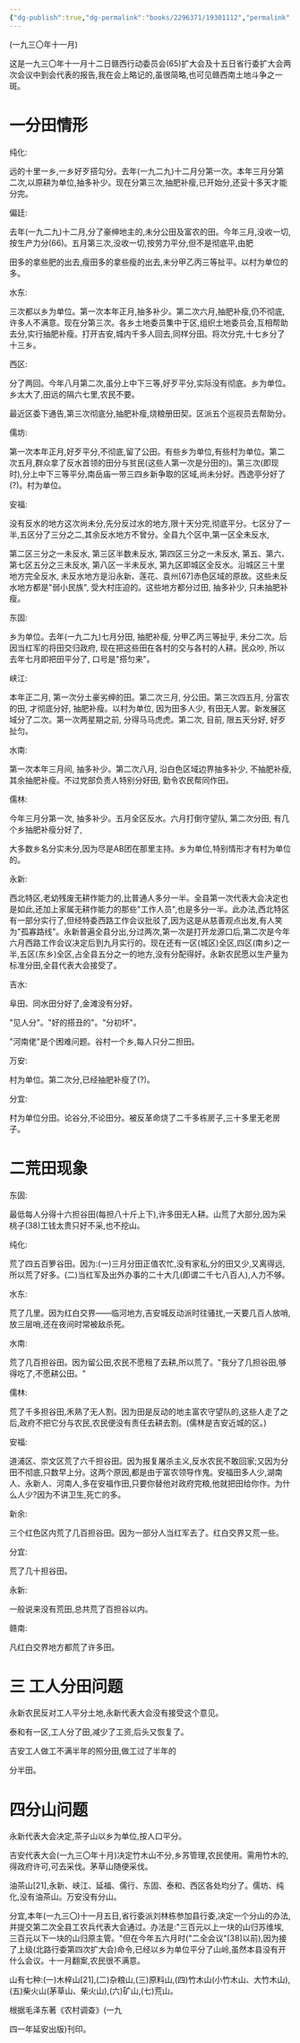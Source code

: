 ```yaml
---
{"dg-publish":true,"dg-permalink":"books/2296371/19301112","permalink":"/books/2296371/19301112/","metatags":{"description":"本文集是在一九四一年延安出版的《农村调查》一书的基础上增订而成的。这次增补了《反对本本主义》、《总政治部关于调查人口和土地状况的通知》、《关于农村调查》、《中国佃农生活举例》、《寻乌调查》五篇著作。收入本文集的著作分为两部分，一部分是论述调查研究的文章，一部分是调查报告和土地法。","og:site_name":"DavonOs","og:title":"毛泽东农村调查文集","og:type":"book","og:url":"https://zuji.eu.org/books/2296371/19301112","og:image":"https://pic.cyol.com/img/20230328/img_9601a3490e41a8eb1c1a2908ec3056e6c602.png","og:image:width":"50","og:image:alt":"bookcover"},"dgShowInlineTitle":true,"created":"2025-08-09 18:08","updated":"2025-08-22 19:24"}
---
```



(一九三〇年十一月)

这是一九三〇年十一月十二日赣西行动委员会(65)扩大会及十五日省行委扩大会两次会议中到会代表的报告,我在会上略记的,虽很简略,也可见赣西南土地斗争之一斑。

# 一分田情形

纯化:

远的十里一乡,一乡好歹搭勾分。去年(一九二九)十二月分第一次。本年三月分第二次,以原耕为单位,抽多补少。现在分第三次,抽肥补瘦,已开始分,还妥十多天才能分完。

偏廷:

去年(一九二九)十二月,分了豪绅地主的,未分公田及富农的田。今年三月,没收一切,按生产力分(66)。五月第三次,没收一切,按劳力平分,但不是彻底平,由肥

田多的拿些肥的出去,瘦田多的拿些瘦的出去,未分甲乙丙三等扯平。以村为单位的多。

水东:

三次都以乡为单位。第一次本年正月,抽多补少。第二次六月,抽肥补瘦,仍不彻底,许多人不满意。现在分第三次。各乡土地委员集中于区,组织土地委员会,互相帮助去分,实行抽肥补瘦。打开吉安,城内千多人回去,同样分田。将次分完,十七乡分了十三乡。

西区:

分了两回。今年八月第二次,虽分上中下三等,好歹平分,实际没有彻底。乡为单位。乡太大了,田远的隔六七里,农民不要。

最近区委下通告,第三次彻底分,抽肥补瘦,烧粮册田契。区派五个巡视员去帮助分。

儒坊:

第一次本年正月,好歹平分,不彻底,留了公田。有些乡为单位,有些村为单位。第二次五月,群众拿了反水首领的田分与贫民(这些人第一次是分田的)。第三次(即现时),分上中下三等平分,南岳庙一带三四乡新争取的区域,尚未分好。西逸亭分好了(?)。村为单位。

安福:

没有反水的地方这次尚未分,先分反过水的地方,限十天分完,彻底平分。七区分了一半,五区分了三分之二,其余反水地方不曾分。全县九个区中,第一区全未反水,

第二区三分之一未反水, 第三区半数未反水, 第四区三分之一未反水, 第五、第六、第七区五分之三未反水, 第八区一半未反水, 第九区即城区全反水。沿城区三十里地方完全反水, 未反水地方是沿永新、莲花、袁州[67]赤色区域的原故。这些未反水地方都是"弱小民族", 受大村庄迫的。这些地方都分过田, 抽多补少, 只未抽肥补瘦。

东固:

乡为单位。去年(一九二九)七月分田, 抽肥补瘦, 分甲乙丙三等扯乎, 未分二次。后因当红军的将田交归政府, 现在把这些田在各村的交与各村的人耕。民众吵, 所以去年七月即把田平分了, 口号是"搭匀来"。

峡江:

本年正二月, 第一次分土豪劣绅的田。第二次三月, 分公田。第三次四五月, 分富农的田, 才彻底分好, 抽肥补瘦。以村为单位, 因为田多人少, 有田无人罢。新发展区域分了二次。第一次两星期之前, 分得马马虎虎。第二次, 目前, 限五天分好, 好歹扯匀。

水南:

第一次本年三月间, 抽多补少。第二次八月, 沿白色区域边界抽多补少, 不抽肥补瘦, 其余抽肥补瘦。不过党部负责人特别分好田, 勤令农民帮同作田。

儒林:

今年三月分第一次, 抽多补少。五月全区反水。六月打倒守望队, 第二次分田, 有几个乡抽肥补瘦分好了,

大多数乡名分实未分,因为尽是AB团在那里主持。乡为单位,特别情形才有村为单位的。

永新:

西北特区,老幼残废无耕作能力的,比普通人多分一半。全县第一次代表大会决定也是如此,还加上家属无耕作能力的那些"工作人员",也是多分一半。此办法,西北特区有一部分实行了,但经特委西路工作会议批驳了,因为这是从慈善观点出发,有人笑为"孤寡路线"。永新普遍全县分出,分过两次,第一次是打开龙源口后,第二次是今年六月西路工作会议决定后到九月实行的。现在还有一区(城区)全区,四区(南乡)之一半,五区(东乡)全区,占全县五分之一的地方,没有分配得好。永新农民愿以生产量为标准分田,全县代表大会接受了。

吉水:

阜田、同水田分好了,金滩没有分好。

"见人分"。"好的搭丑的"。"分初坏"。

"河南佬"是个困难问题。谷村一个乡,每人只分二担田。

万安:

村为单位。第二次分,已经抽肥补瘦了(?)。

分宜:

村为单位分田。论谷分,不论田分。被反革命烧了二千多栋房子,三十多里无老房子。

# 二荒田现象

东固:

最低每人分得十六担谷田(每担八十斤上下),许多田无人耕。山荒了大部分,因为采桃子(38)工钱太贵只好不采,也不挖山。

纯化:

荒了四五百箩谷田。因为:(一)三月分田正值农忙,没有家私,分的田又少,又离得远,所以荒了好多。(二)当红军及出外办事的二十大几(即谓二千七八百人),人力不够。

水东:

荒了几里。因为红白交界——临河地方,吉安城反动派时往骚扰,一天要几百人放哨,放三层哨,还在夜间时常被敌杀死。

水南:

荒了几百担谷田。因为留公田,农民不愿租了去耕,所以荒了。"我分了几担谷田,够得吃了,不愿耕公田。"

儒林:

荒了千多担谷田,禾熟了无人割。因为田是反动的地主富农守望队的,这些人走了之后,政府不把它分与农民,农民便没有责任去耕去割。(儒林是吉安近城的区。)

安福:

道浦区、崇文区荒了六千担谷田。因为报复屠杀主义,反水农民不敢回家;又因为分田不彻底,只数早上分。这两个原因,都是由于富农领导作鬼。安福田多人少,湖南人、永新人、河南人,多在安福作田,只要你替他对政府完粮,他就把田给你作。为什么人少?因为不讲卫生,死亡的多。

新余:

三个红色区内荒了几百担谷田。因为一部分人当红军去了。红白交界又荒一些。

分宜:

荒了几十担谷田。

永新:

一般说来没有荒田,总共荒了百担谷以内。

赣南:

凡红白交界地方都荒了许多田。

# 三 工人分田问题

永新农民反对工人平分土地,永新代表大会没有接受这个意见。

泰和有一区,工人分了田,减少了工资,后头又恢复了。

吉安工人做工不满半年的照分田,做工过了半年的

分半田。

# 四分山问题

永新代表大会决定,茶子山以乡为单位,按人口平分。

吉安代表大会(一九三〇年十月)决定竹木山不分,乡苏管理,农民使用。需用竹木的,得政府许可,可去采伐。茅草山随便采伐。

油茶山[21],永新、峡江、延福、儒行、东固、泰和、西区各处均分了。儒坊、纯化,没有油茶山。万安没有分山。

分宜,本年(一九三〇)十一月五日,省行委派刘林栋参加县行委,决定一个分山的办法,并提交第二次全县工农兵代表大会通过。办法是:"三百元以上一块的山归苏维埃,三百元以下一块的山归原主管。"但在今年五六月时("二全会议"[38]以前),因为接了上级(北路行委第四次扩大会)命令,已经以乡为单位平分了山岭,虽然本县没有开什么会议。十一月翻案,农民很不满意。

山有七种:(一)木梓山[21],(二)杂粮山,(三)原料山,(四)竹木山(小竹木山、大竹木山),(五)柴火山(茅草山、柴火山),(六)矿山,(七)荒山。

根据毛泽东著《农村调查》(一九

四一年延安出版)刊印。
